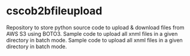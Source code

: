 # cscob2bfileupload
Repository to store python source code to upload &amp; download files from AWS S3 using BOTO3.
Sample code to upload all xnml files in a given directory in batch mode.
Sample code to upload all xnml files in a given directory in batch mode.
